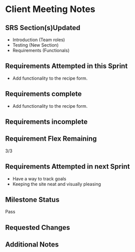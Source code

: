 # Client Meeting Notes

## SRS Section(s)Updated

- Introduction (Team roles)
- Testing (New Section)
- Requirements (Functionals)

## Requirements Attempted in this Sprint

- Add functionality to the recipe form.

## Requirements complete

- Add functionality to the recipe form.

## Requirements incomplete


## Requirement Flex Remaining

3/3

## Requirements Attempted in next Sprint

- Have a way to track goals
- Keeping the site neat and visually pleasing

## Milestone Status

Pass

## Requested Changes


## Additional Notes




